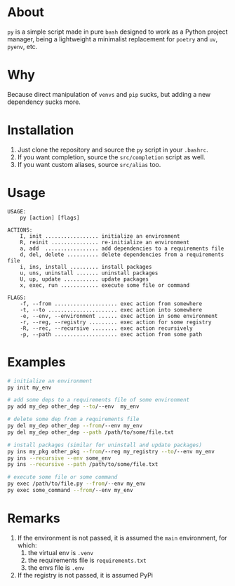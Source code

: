 # About

`py` is a simple script made in pure `bash` designed to work as a Python project manager, being a lightweight a minimalist replacement for `poetry` and `uv`, `pyenv`, etc.

# Why

Because direct manipulation of `venvs` and `pip` sucks, but adding a new dependency sucks more.

# Installation

1. Just clone the repository and source the `py` script in your `.bashrc`.
2. If you want completion, source the `src/completion` script as well.
3. If you want custom aliases, source `src/alias` too.

# Usage

```
USAGE:
    py [action] [flags]

ACTIONS:
    I, init ................. initialize an environment
    R, reinit ............... re-initialize an environment
    a, add  ................. add dependencies to a requirements file
    d, del, delete .......... delete dependencies from a requirements file
    i, ins, install ......... install packages
    u, uns, uninstall ....... uninstall packages
    U, up, update ........... update packages
    x, exec, run ............ execute some file or command

FLAGS:
    -f, --from .................... exec action from somewhere
    -t, --to ...................... exec action into somewhere
    -e, --env, --environment ...... exec action in some environment
    -r, --reg, --registry ......... exec action for some registry
    -R, --rec, --recursive ........ exec action recursively
    -p, --path .................... exec action from some path 
```

# Examples

```bash
# initialize an environment
py init my_env

# add some deps to a requirements file of some environment
py add my_dep other_dep --to/--env  my_env

# delete some dep from a requirements file
py del my_dep other_dep --from/--env my_env
py del my_dep other_dep --path /path/to/some/file.txt

# install packages (similar for uninstall and update packages)
py ins my_pkg other_pkg --from/--reg my_registry --to/--env my_env 
py ins --recursive --env some_env
py ins --recursive --path /path/to/some/file.txt

# execute some file or some command
py exec /path/to/file.py --from/--env my_env
py exec some_command --from/--env my_env
```

# Remarks

1. If the environment is not passed, it is assumed the `main` environment, for which:
    1. the virtual env is `.venv`
    2. the requirements file is `requirements.txt`
    3. the envs file is `.env`
2. If the registry is not passed, it is assumed PyPi

